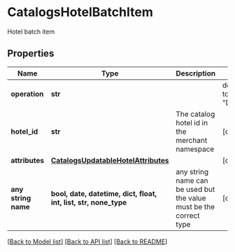 # CatalogsHotelBatchItem

Hotel batch item

## Properties
Name | Type | Description | Notes
------------ | ------------- | ------------- | -------------
**operation** | **str** |  | defaults to "DELETE"
**hotel_id** | **str** | The catalog hotel id in the merchant namespace | [optional] 
**attributes** | [**CatalogsUpdatableHotelAttributes**](CatalogsUpdatableHotelAttributes.md) |  | [optional] 
**any string name** | **bool, date, datetime, dict, float, int, list, str, none_type** | any string name can be used but the value must be the correct type | [optional]

[[Back to Model list]](../README.md#documentation-for-models) [[Back to API list]](../README.md#documentation-for-api-endpoints) [[Back to README]](../README.md)



